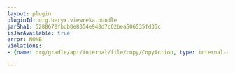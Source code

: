 ```yaml
---
layout: plugin
pluginId: org.beryx.viewreka.bundle
jarSha1: 5288678fbdb0e8354e940d7c62bea506535fd35c
isJarAvailable: true
error: NONE
violations:
- {name: org/gradle/api/internal/file/copy/CopyAction, type: internal-api-usage}

---
```

